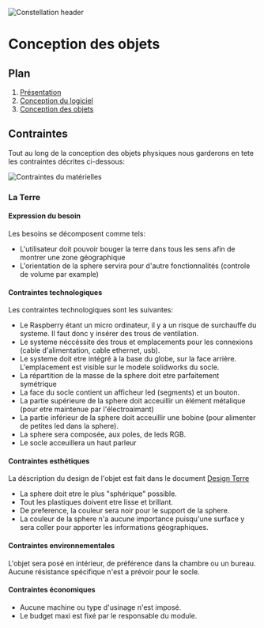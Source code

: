 ![Constellation header](https://github.com/Monierv/OCS/blob/master/Documentation/resources/img/constellation_header.jpg)
# Conception des objets

## Plan

1. [Présentation](https://github.com/Monierv/OCS/blob/master/README.md)
2. [Conception du logiciel](https://github.com/Monierv/OCS/blob/master/Documentation/SOFTWARE.md)
3. [Conception des objets](https://github.com/Monierv/OCS/blob/master/Documentation/MATERIAL.md)

## Contraintes

Tout au long de la conception des objets physiques nous garderons en tete les contraintes décrites ci-dessous:  

![Contraintes du matérielles](https://github.com/Monierv/OCS/blob/master/Documentation/resources/img/contraintes.jpg)


### La Terre
#### Expression du besoin
Les besoins se décomposent comme tels:
 * L'utilisateur doit pouvoir bouger la terre dans tous les sens afin de montrer une zone géographique
 * L'orientation de la sphere servira pour d'autre fonctionnalités (controle de volume par example)

#### Contraintes technologiques

Les contraintes technologiques sont les suivantes:  
* Le Raspberry étant un micro ordinateur, il y a un risque de surchauffe du systeme. Il faut donc y insérer des trous de ventilation.
* Le systeme néccéssite des trous et emplacements pour les connexions (cable d'alimentation, cable ethernet, usb).
* Le systeme doit etre intégré à la base du globe, sur la face arrière. L'emplacement est visible sur le modele solidworks du socle.
* La répartition de la masse de la sphere doit etre parfaitement symétrique
* La face du socle contient un afficheur led (segments) et un bouton.
* La partie supérieure de la sphere doit acceuillir un élément métalique (pour etre maintenue par l'électroaimant)
* La partie inférieur de la sphere doit acceuillir une bobine (pour alimenter de petites led dans la sphere).
* La sphere sera composée, aux poles, de leds RGB.
* Le socle acceuillera un haut parleur

#### Contraintes esthétiques
La déscription du design de l'objet est fait dans le document [Design Terre](https://github.com/Monierv/OCS/blob/master/Documentation/EARTH_DESIGN.md)

* La sphere doit etre le plus "sphérique" possible.
* Tout les plastiques doivent etre lisse et brillant.
* De preference, la couleur sera noir pour le support de la sphere.
* La couleur de la sphere n'a aucune importance puisqu'une surface y sera coller pour apporter les informations géographiques.

#### Contraintes environnementales

L'objet sera posé en intérieur, de préférence dans la chambre ou un bureau. Aucune résistance spécifique n'est a prévoir pour le socle. 
 
#### Contraintes économiques

* Aucune machine ou type d'usinage n'est imposé.
* Le budget maxi est fixé par le responsable du module.

